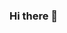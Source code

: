 ### Hi there 👋

<!--
**Ibish-DCI-STUDENT/Ibish-DCI-STUDENT** is a ✨ _special_ ✨ repository because its `README.md` (this file) appears on your GitHub profile.

Here are some ideas to get you started:

- 🔭 I’m currently working on ...
- 🌱 I’m currently learning ...
- 👯 I’m looking to collaborate on ...
- 🤔 I’m looking for help with ...
- 💬 Ask me about ...
- 📫 How to reach me: ...<h1 align="center">Hi 👋, I'm Ibish Selmani</h1>
<h3 align="center">A passionate Full Stack Developer</h3>

<p align="left"> <img src="https://komarev.com/ghpvc/?username=ibish-dci-student&label=Profile%20views&color=0e75b6&style=flat" alt="ibish-dci-student" /> </p>

<p align="left"> <a href="https://github.com/ryo-ma/github-profile-trophy"><img src="https://github-profile-trophy.vercel.app/?username=ibish-dci-student" alt="ibish-dci-student" /></a> </p>

- 🔭 I’m currently working on **Inventory Managment System**

- 🌱 I’m currently learning **Python, SQL**

- 🤝 I’m looking for help with **Sale return logic**

- 💬 Ask me about **Python ,Html,Css**

- 📫 How to reach me **ibish.s@live.com**

<h3 align="left">Connect with me:</h3>
<p align="left">
<a href="https://fb.com/ibish selmani" target="blank"><img align="center" src="https://raw.githubusercontent.com/rahuldkjain/github-profile-readme-generator/master/src/images/icons/Social/facebook.svg" alt="ibish selmani" height="30" width="40" /></a>
<a href="https://instagram.com/ibish selmani" target="blank"><img align="center" src="https://raw.githubusercontent.com/rahuldkjain/github-profile-readme-generator/master/src/images/icons/Social/instagram.svg" alt="ibish selmani" height="30" width="40" /></a>
</p>

<h3 align="left">Languages and Tools:</h3>
<p align="left"> <a href="https://www.gnu.org/software/bash/" target="_blank" rel="noreferrer"> <img src="https://www.vectorlogo.zone/logos/gnu_bash/gnu_bash-icon.svg" alt="bash" width="40" height="40"/> </a> <a href="https://www.w3schools.com/css/" target="_blank" rel="noreferrer"> <img src="https://raw.githubusercontent.com/devicons/devicon/master/icons/css3/css3-original-wordmark.svg" alt="css3" width="40" height="40"/> </a> <a href="https://www.djangoproject.com/" target="_blank" rel="noreferrer"> <img src="https://cdn.worldvectorlogo.com/logos/django.svg" alt="django" width="40" height="40"/> </a> <a href="https://flask.palletsprojects.com/" target="_blank" rel="noreferrer"> <img src="https://www.vectorlogo.zone/logos/pocoo_flask/pocoo_flask-icon.svg" alt="flask" width="40" height="40"/> </a> <a href="https://git-scm.com/" target="_blank" rel="noreferrer"> <img src="https://www.vectorlogo.zone/logos/git-scm/git-scm-icon.svg" alt="git" width="40" height="40"/> </a> <a href="https://www.w3.org/html/" target="_blank" rel="noreferrer"> <img src="https://raw.githubusercontent.com/devicons/devicon/master/icons/html5/html5-original-wordmark.svg" alt="html5" width="40" height="40"/> </a> <a href="https://www.linux.org/" target="_blank" rel="noreferrer"> <img src="https://raw.githubusercontent.com/devicons/devicon/master/icons/linux/linux-original.svg" alt="linux" width="40" height="40"/> </a> <a href="https://www.mysql.com/" target="_blank" rel="noreferrer"> <img src="https://raw.githubusercontent.com/devicons/devicon/master/icons/mysql/mysql-original-wordmark.svg" alt="mysql" width="40" height="40"/> </a> <a href="https://www.photoshop.com/en" target="_blank" rel="noreferrer"> <img src="https://raw.githubusercontent.com/devicons/devicon/master/icons/photoshop/photoshop-line.svg" alt="photoshop" width="40" height="40"/> </a> <a href="https://www.postgresql.org" target="_blank" rel="noreferrer"> <img src="https://raw.githubusercontent.com/devicons/devicon/master/icons/postgresql/postgresql-original-wordmark.svg" alt="postgresql" width="40" height="40"/> </a> <a href="https://www.python.org" target="_blank" rel="noreferrer"> <img src="https://raw.githubusercontent.com/devicons/devicon/master/icons/python/python-original.svg" alt="python" width="40" height="40"/> </a> </p>

<p><img align="left" src="https://github-readme-stats.vercel.app/api/top-langs?username=ibish-dci-student&show_icons=true&locale=en&layout=compact" alt="ibish-dci-student" /></p>

<p>&nbsp;<img align="center" src="https://github-readme-stats.vercel.app/api?username=ibish-dci-student&show_icons=true&locale=en" alt="ibish-dci-student" /></p>

<p><img align="center" src="https://github-readme-streak-stats.herokuapp.com/?user=ibish-dci-student&" alt="ibish-dci-student" /></p>

- 😄 Pronouns: ...
- ⚡ Fun fact: ...
-->

